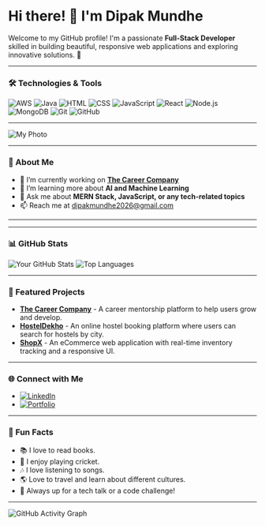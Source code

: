 # Hi there! 👋 I'm Dipak Mundhe

Welcome to my GitHub profile! I'm a passionate **Full-Stack Developer** skilled in building beautiful, responsive web applications and exploring innovative solutions. 🚀 

---

### 🛠️ Technologies & Tools
<p align="left">
  <img src="https://img.shields.io/badge/-AWS-232F3E?style=flat&logo=amazon-aws&logoColor=white" alt="AWS" />
  <img src="https://img.shields.io/badge/-Java-007396?style=flat&logo=java&logoColor=white" alt="Java" />
  <img src="https://img.shields.io/badge/-HTML-E34F26?style=flat&logo=html5&logoColor=white" alt="HTML" />
  <img src="https://img.shields.io/badge/-CSS-1572B6?style=flat&logo=css3&logoColor=white" alt="CSS" />
  <img src="https://img.shields.io/badge/-JavaScript-F7DF1E?style=flat&logo=javascript&logoColor=black" alt="JavaScript" />
  <img src="https://img.shields.io/badge/-React-61DAFB?style=flat&logo=react&logoColor=black" alt="React" />
  <img src="https://img.shields.io/badge/-Node.js-339933?style=flat&logo=node.js&logoColor=white" alt="Node.js" />
  <img src="https://img.shields.io/badge/-MongoDB-47A248?style=flat&logo=mongodb&logoColor=white" alt="MongoDB" />
  <img src="https://img.shields.io/badge/-Git-F05032?style=flat&logo=git&logoColor=white" alt="Git" />
  <img src="https://img.shields.io/badge/-GitHub-181717?style=flat&logo=github&logoColor=white" alt="GitHub" />
</p>

---

![My Photo](https://i.pinimg.com/564x/f9/26/f0/f926f0552332feea71114d646a7c6349.jpg)

---

### 💼 About Me
- 🔭 I’m currently working on **[The Career Company](https://github.com/username/thecareercompany)**
- 🌱 I’m learning more about **AI and Machine Learning**
- 💬 Ask me about **MERN Stack, JavaScript, or any tech-related topics**
- 📫 Reach me at [dipakmundhe2026@gmail.com](mailto:your.email@example.com)

---

---

 ### 📊 GitHub Stats
![Your GitHub Stats](https://github-readme-stats.vercel.app/api?username=dsmundhe&show_icons=true&theme=radical)
![Top Languages](https://github-readme-stats.vercel.app/api/top-langs/?username=dsmundhe&layout=compact&theme=radical)


---

### 📂 Featured Projects
- [**The Career Company**](https://github.com/username/thecareercompany) - A career mentorship platform to help users grow and develop.
- [**HostelDekho**](https://github.com/username/hosteldekho) - An online hostel booking platform where users can search for hostels by city.
- [**ShopX**](https://github.com/username/shopx) - An eCommerce web application with real-time inventory tracking and a responsive UI.


---

 ### 🌐 Connect with Me
- [![LinkedIn](https://img.shields.io/badge/-LinkedIn-0077B5?style=for-the-badge&logo=linkedin&logoColor=white)](https://www.linkedin.com/in/dipak-samadhan-mundhe-b2301425b/)
- [![Portfolio](https://img.shields.io/badge/-Portfolio-00BFFF?style=for-the-badge&logo=about.me&logoColor=white)](https://dmportfolioo1.netlify.app/)


---

 ### 📝 Fun Facts
- 📚 I love to read books.
- 🏏 I enjoy playing cricket.
- 🎶 I love listening to songs.
- 🌎 Love to travel and learn about different cultures.
- 🌱 Always up for a tech talk or a code challenge!

---

![GitHub Activity Graph](https://activity-graph.herokuapp.com/graph?username=dsmundhe&theme=react-dark)



